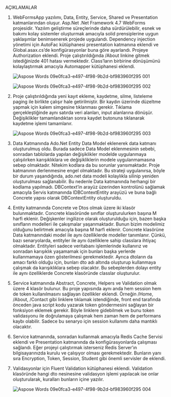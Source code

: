 AÇIKLAMALAR

1. WebFormsApp yazılımı, Data, Entity, Service, Shared ve Presentation katmanlarından oluşur. Asp.Net .Net Framework 4.7 WebForms projesidir. Yazılım geliştirme süreçlerinde daha sürdürülebilir, esnek ve bakımı kolay sistemler oluşturmak amacıyla solid prensiplerine uygun yaklaşımlar benimsenerek projede uygulandı. Dependency injection yönetimi için AutoFac kütüphanesi presentation katmanına eklendi ve Global.asax.cs’de konfigürasyonlar buna göre ayarlandı. Projeye Authorization eklendi. Proje çalıştırıldığında /About linkine gitmek istediğinizde 401 hatası vermektedir. Class’ların birbirine dönüşümünü kolaylaştırmak amacıyla Automapper kütüphanesi eklendi.

   ![Aspose Words 09e0fca3-e497-4f98-9b2d-bf983960f295 001](https://github.com/ByErdem/WebFormsApp/assets/6943084/4cb14bf7-fb02-4233-a660-6e1a15d58720)

   ![Aspose Words 09e0fca3-e497-4f98-9b2d-bf983960f295 002](https://github.com/ByErdem/WebFormsApp/assets/6943084/5e07c4df-b2a2-4829-af2a-752634dd78c1)

2. Proje çalıştırıldığında yeni kayıt ekleme, kaydetme, silme, listeleme paging ile birlikte çalışır hale getirilmiştir. Bir kaydın üzerinde düzeltme yapmak için kalem simgesine tıklanması gerekir. Tıklama gerçekleştiğinde aynı satırda veri alanları, input alanlarına dönüşür. Değişiklikler tamamlandıktan sonra kaydet butonuna tıklanarak kaydetme işlemi tamamlanır.

   ![Aspose Words 09e0fca3-e497-4f98-9b2d-bf983960f295 003](https://github.com/ByErdem/WebFormsApp/assets/6943084/aff3ce1b-3174-4564-bd83-d5107f8b2ddc)

3. Data Katmanında Ado.Net Entity Data Model eklenerek data katmanı oluşturulmuş oldu. Burada sadece Data Model eklenmesinin sebebi, sonradan tablolarda yapılan değişiklikler modelde uygulanmaya çalışılırken karışıklıklara ve değişikliklerin modele uygulanmamasına sebep olmaktadır. Nitekim kodlara da bu sorunlar yansımaktadır. Proje katmanının derlenmesine engel olmaktadır. Bu strateji uygulanırsa, böyle bir durum yaşandığında, ado.net data modeli kolaylıkla silinip yeniden oluşturulması sağlanabilir. Bu nedenle Data katmanında herhangi bir kodlama yapılmadı. DBContext’in arayüz üzerinden kontrolünü sağlamak amacıyla Servis katmanında IDBContextEntity arayüzü ve buna bağlı Concrete yapısı olarak DBContextEntity oluşturuldu.
3. Entity katmanında Concrete ve Dtos olmak üzere iki klasör bulunmaktadır. Concrete klasöründe sınıflar oluşturulurken başına M harfi eklenir. Değişkenler ingilizce olarak oluşturulduğu için, bazen başka sınıfların modelleri ile çakışmalar yaşanmaktadır. Bunun bizim modelimiz olduğunu belirtmek amacıyla başına M harfi eklenir. Concrete klasörüne Data katmanındaki model ile aynı özelliklerde modeller tanımlanır. Çünkü, bazı senaryolarda, entityler ile aynı özelliklere sahip classlara ihtiyaç olmaktadır. Entityleri sadece veritabanı işlemlerinde kullanırız ve sonradan karışıklık yaşamamak için bunları başka yerlerde kullanmamaya özen gösterilmesi gerekmektedir. Ayrıca dtoların da amacı farklı olduğu için, bunları dto adı altında oluşturup kullanmaya çalışmak da karışıklıklara sebep olacaktır. Bu sebeplerden dolayı entity ile aynı özelliklerde Concrete klasöründe classlar oluşturulur.
3. Service katmanında Abstract, Concrete, Helpers ve Validation olmak üzere 4 klasör bulunur. Bu proje yapısında aynı anda hem session hem de token kullanılmasını sağlayan özellikler eklendi. Örneğin /Home, /About, /Contact gibi linklere tıklamak istendiğinde, front end tarafında önceden java script kodu yazarak token göndermesini sağlayan bir fonksiyon eklemek gerekir. Böyle linklere gidebilmek ve bunu token validasyonu ile doğrulamaya çalışmak hem zaman hem de performans kaybı olabilir. Sadece bu senaryo için session kullanımı daha mantıklı olacaktır.
6. Service katmanında, sonradan kullanmak amacıyla Redis Cache Servisi eklendi ve Presentation katmanında da konfigürasyonlarda çalışması sağlandı. Eğer projeyi çalıştırmak isterseniz Redis Server’ın bilgisayarınızda kurulu ve çalışıyor olması gerekmektedir. Bunların yanı sıra Encryption, Token, Session, Student gibi önemli servisler de eklendi.
6. Validasyonlar için Fluent Validation kütüphanesi eklendi. Validation klasöründe hangi dto nesinesine validasyon işlemi yapılacak ise onlar oluşturularak, kuralları bunların içine yazılır.

    ![Aspose Words 09e0fca3-e497-4f98-9b2d-bf983960f295 004](https://github.com/ByErdem/WebFormsApp/assets/6943084/033a2be3-a428-4bdd-a397-985972fe7667)



